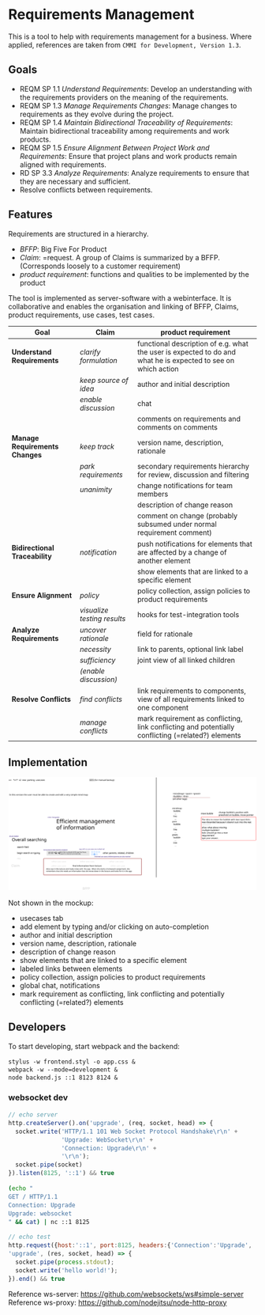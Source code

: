 
# Requirements Management

This is a tool to help with requirements management for a business.  Where applied, references are taken from `CMMI for Development, Version 1.3`.

## Goals

- REQM SP 1.1 *Understand Requirements*: Develop an understanding with the requirements providers on the meaning of the requirements.
- REQM SP 1.3 *Manage Requirements Changes*: Manage changes to requirements as they evolve during the project.
- REQM SP 1.4 *Maintain Bidirectional Traceability of Requirements*: Maintain bidirectional traceability among requirements and work products.
- REQM SP 1.5 *Ensure Alignment Between Project Work and Requirements*: Ensure that project plans and work products remain aligned with requirements.
- RD SP 3.3 *Analyze Requirements*: Analyze requirements to ensure that they are necessary and sufficient.
- Resolve conflicts between requirements.

## Features

Requirements are structured in a hierarchy.

- *BFFP*: Big Five For Product
- *Claim*: =request. A group of Claims is summarized by a BFFP. (Corresponds loosely to a customer requirement)
- *product requirement*: functions and qualities to be implemented by the product

The tool is implemented as server-software with a webinterface. It is collaborative and enables the organisation and linking of BFFP, Claims, product requirements, use cases, test cases.

|Goal|Claim|product requirement|
|-|-|-|
|**Understand Requirements**|*clarify formulation*|functional description of e.g. what the user is expected to do and what he is expected to see on which action
||*keep source of idea*|author and initial description
||*enable discussion*|chat
|||comments on requirements and comments on comments
|**Manage Requirements Changes**|*keep track*|version name, description, rationale
||*park requirements*|secondary requirements hierarchy for review, discussion and filtering
||*unanimity*|change notifications for team members
|||description of change reason
|||comment on change (probably subsumed under normal requirement comment)
|**Bidirectional Traceability**|*notification*|push notifications for elements that are affected by a change of another element
|||show elements that are linked to a specific element
|**Ensure Alignment**|*policy*|policy collection, assign policies to product requirements
||*visualize testing results*|hooks for test-integration tools
|**Analyze Requirements**|*uncover rationale*|field for rationale
||*necessity*|link to parents, optional link label
||*sufficiency*|joint view of all linked children
||*(enable discussion)*
|**Resolve Conflicts**|*find conflicts*|link requirements to components, view of all requirements linked to one component
||*manage conflicts*|mark requirement as conflicting, link conflicting and potentially conflicting (=related?) elements

## Implementation

![mockup](./mockup.svg)

Not shown in the mockup:

- usecases tab
- add element by typing and/or clicking on auto-completion
- author and initial description
- version name, description, rationale
- description of change reason
- show elements that are linked to a specific element
- labeled links between elements
- policy collection, assign policies to product requirements
- global chat, notifications
- mark requirement as conflicting, link conflicting and potentially conflicting (=related?) elements


## Developers

To start developing, start webpack and the backend:

```
stylus -w frontend.styl -o app.css &
webpack -w --mode=development &
node backend.js ::1 8123 8124 &
```

### websocket dev

```js
// echo server
http.createServer().on('upgrade', (req, socket, head) => {
  socket.write('HTTP/1.1 101 Web Socket Protocol Handshake\r\n' +
               'Upgrade: WebSocket\r\n' +
               'Connection: Upgrade\r\n' +
               '\r\n');
  socket.pipe(socket)
}).listen(8125, '::1') && true
```

```sh
(echo "
GET / HTTP/1.1
Connection: Upgrade
Upgrade: websocket
" && cat) | nc ::1 8125
```

```js
// echo test
http.request({host:'::1', port:8125, headers:{'Connection':'Upgrade', 'Upgrade':'websocket'}}).on(
'upgrade', (res, socket, head) => {
  socket.pipe(process.stdout);
  socket.write('hello world!');
}).end() && true
```

Reference ws-server: <https://github.com/websockets/ws#simple-server>
Reference ws-proxy: <https://github.com/nodejitsu/node-http-proxy>